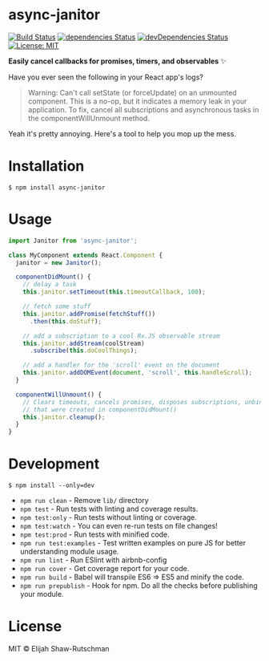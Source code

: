 # async-janitor

[![Build Status](https://travis-ci.org/elijahr/async-janitor.svg?branch=master)](https://travis-ci.org/elijahr/async-janitor) [![dependencies Status](https://david-dm.org/elijahr/async-janitor/status.svg)](https://david-dm.org/elijahr/async-janitor) [![devDependencies Status](https://david-dm.org/elijahr/async-janitor/dev-status.svg)](https://david-dm.org/elijahr/async-janitor?type=dev) [![License: MIT](https://img.shields.io/badge/License-MIT-blue.svg)](https://opensource.org/licenses/MIT)

**Easily cancel callbacks for promises, timers, and observables** ✨

Have you ever seen the following in your React app's logs?

> Warning: Can't call setState (or forceUpdate) on an unmounted component. This is a no-op, but it indicates a memory leak in your application. To fix, cancel all subscriptions and asynchronous tasks in the componentWillUnmount method.

Yeah it's pretty annoying. Here's a tool to help you mop up the mess.

# Installation
```
$ npm install async-janitor
```

# Usage
```javascript
import Janitor from 'async-janitor';

class MyComponent extends React.Component {
  janitor = new Janitor();

  componentDidMount() {
    // delay a task
    this.janitor.setTimeout(this.timeoutCallback, 100);

    // fetch some stuff
    this.janitor.addPromise(fetchStuff())
      .then(this.doStuff);

    // add a subscription to a cool Rx.JS observable stream
    this.janitor.addStream(coolStream)
      .subscribe(this.doCoolThings);

    // add a handler for the 'scroll' event on the document
    this.janitor.addDOMEvent(document, 'scroll', this.handleScroll);
  }

  componentWillUnmount() {
    // Clears timeouts, cancels promises, disposes subscriptions, unbinds event handlers
    // that were created in componentDidMount()
    this.janitor.cleanup();
  }
}
```


# Development

```
$ npm install --only=dev
```

- `npm run clean` - Remove `lib/` directory
- `npm test` - Run tests with linting and coverage results.
- `npm test:only` - Run tests without linting or coverage.
- `npm test:watch` - You can even re-run tests on file changes!
- `npm test:prod` - Run tests with minified code.
- `npm run test:examples` - Test written examples on pure JS for better understanding module usage.
- `npm run lint` - Run ESlint with airbnb-config
- `npm run cover` - Get coverage report for your code.
- `npm run build` - Babel will transpile ES6 => ES5 and minify the code.
- `npm run prepublish` - Hook for npm. Do all the checks before publishing your module.


# License

MIT © Elijah Shaw-Rutschman
